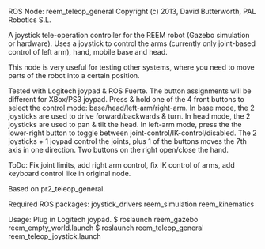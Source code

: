 ROS Node: reem_teleop_general
Copyright (c) 2013, David Butterworth, PAL Robotics S.L.

A joystick tele-operation controller for the REEM robot (Gazebo simulation or hardware).
Uses a joystick to control the arms (currently only joint-based control of left arm), hand, mobile base and head.

This node is very useful for testing other systems, where you need to move parts of the robot into a certain position.

Tested with Logitech joypad & ROS Fuerte. The button assignments will be different for XBox/PS3 joypad.
Press & hold one of the 4 front buttons to select the control mode: base/head/left-arm/right-arm.
In base mode, the 2 joysticks are used to drive forward/backwards & turn.
In head mode, the 2 joysticks are used to pan & tilt the head.
In left-arm mode, press the the lower-right button to toggle between joint-control/IK-control/disabled. The 2 joysticks + 1 joypad control the joints, plus 1 of the buttons moves the 7th axis in one direction. Two buttons on the right open/close the hand.

ToDo: Fix joint limits, add right arm control, fix IK control of arms, add keyboard control like in original node.

Based on pr2_teleop_general.


Required ROS packages:
  joystick_drivers
  reem_simulation
  reem_kinematics

Usage:
  Plug in Logitech joypad.
  $ roslaunch reem_gazebo reem_empty_world.launch 
  $ roslaunch reem_teleop_general reem_teleop_joystick.launch 
